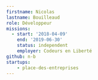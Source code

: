 ```yaml
---
firstname: Nicolas
lastname: Bouilleaud
role: Développeur
missions:
  - start: '2018-04-09'
    end: '2019-06-30'
    status: independent
    employer: Codeurs en Liberté
github: n-b
startups:
    - place-des-entreprises
---
```

